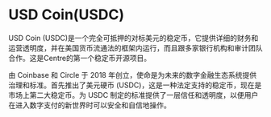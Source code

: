 # USD Coin(USDC)

USD Coin (USDC)是一个完全可抵押的对标美元的稳定币，它提供详细的财务和运营透明度，并在美国货币流通法的框架内运行，而且跟多家银行机构和审计团队合作。这是Centre的第一个稳定币开源项目。

由 Coinbase 和 Circle 于 2018 年创立，使命是为未来的数字金融生态系统提供治理和标准。首先推出了美元硬币 (USDC)，这是一种法定支持的稳定币，现在是市场上第二大稳定币。为 USDC 制定的标准提供了一层信任和透明度，以便用户在进入数字支付的新世界时可以安全和自信地操作。


